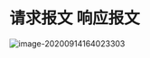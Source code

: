 # 请求报文 响应报文

![image-20200914164023303](C:\Users\Asus\AppData\Roaming\Typora\typora-user-images\image-20200914164023303.png)